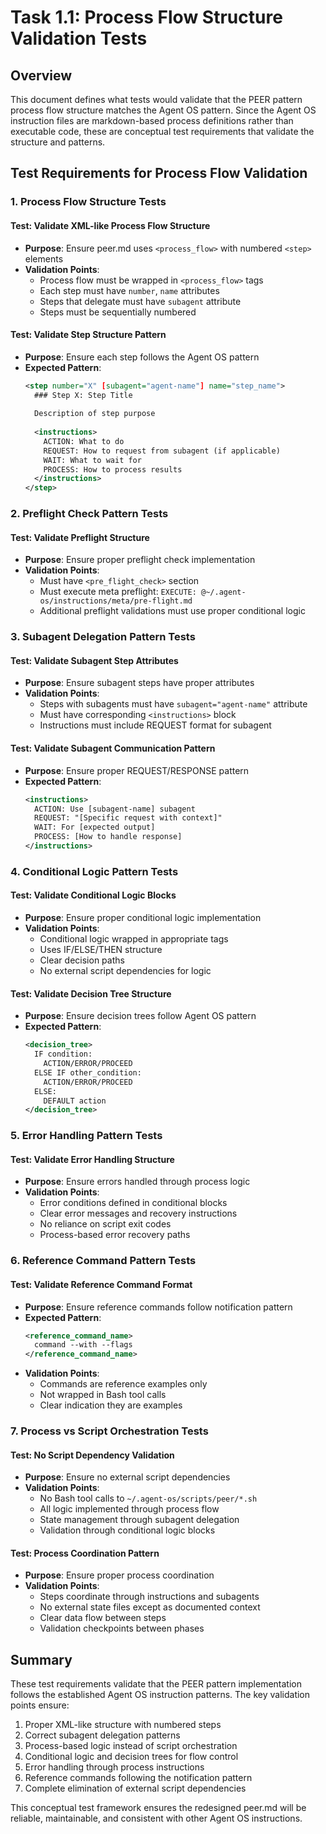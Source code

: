 # Task 1.1: Process Flow Structure Validation Tests

## Overview

This document defines what tests would validate that the PEER pattern process flow structure matches the Agent OS pattern. Since the Agent OS instruction files are markdown-based process definitions rather than executable code, these are conceptual test requirements that validate the structure and patterns.

## Test Requirements for Process Flow Validation

### 1. Process Flow Structure Tests

#### Test: Validate XML-like Process Flow Structure
- **Purpose**: Ensure peer.md uses `<process_flow>` with numbered `<step>` elements
- **Validation Points**:
  - Process flow must be wrapped in `<process_flow>` tags
  - Each step must have `number`, `name` attributes
  - Steps that delegate must have `subagent` attribute
  - Steps must be sequentially numbered

#### Test: Validate Step Structure Pattern
- **Purpose**: Ensure each step follows the Agent OS pattern
- **Expected Pattern**:
  ```xml
  <step number="X" [subagent="agent-name"] name="step_name">
    ### Step X: Step Title
    
    Description of step purpose
    
    <instructions>
      ACTION: What to do
      REQUEST: How to request from subagent (if applicable)
      WAIT: What to wait for
      PROCESS: How to process results
    </instructions>
  </step>
  ```

### 2. Preflight Check Pattern Tests

#### Test: Validate Preflight Structure
- **Purpose**: Ensure proper preflight check implementation
- **Validation Points**:
  - Must have `<pre_flight_check>` section
  - Must execute meta preflight: `EXECUTE: @~/.agent-os/instructions/meta/pre-flight.md`
  - Additional preflight validations must use proper conditional logic

### 3. Subagent Delegation Pattern Tests

#### Test: Validate Subagent Step Attributes
- **Purpose**: Ensure subagent steps have proper attributes
- **Validation Points**:
  - Steps with subagents must have `subagent="agent-name"` attribute
  - Must have corresponding `<instructions>` block
  - Instructions must include REQUEST format for subagent

#### Test: Validate Subagent Communication Pattern
- **Purpose**: Ensure proper REQUEST/RESPONSE pattern
- **Expected Pattern**:
  ```xml
  <instructions>
    ACTION: Use [subagent-name] subagent
    REQUEST: "[Specific request with context]"
    WAIT: For [expected output]
    PROCESS: [How to handle response]
  </instructions>
  ```

### 4. Conditional Logic Pattern Tests

#### Test: Validate Conditional Logic Blocks
- **Purpose**: Ensure proper conditional logic implementation
- **Validation Points**:
  - Conditional logic wrapped in appropriate tags
  - Uses IF/ELSE/THEN structure
  - Clear decision paths
  - No external script dependencies for logic

#### Test: Validate Decision Tree Structure
- **Purpose**: Ensure decision trees follow Agent OS pattern
- **Expected Pattern**:
  ```xml
  <decision_tree>
    IF condition:
      ACTION/ERROR/PROCEED
    ELSE IF other_condition:
      ACTION/ERROR/PROCEED
    ELSE:
      DEFAULT action
  </decision_tree>
  ```

### 5. Error Handling Pattern Tests

#### Test: Validate Error Handling Structure
- **Purpose**: Ensure errors handled through process logic
- **Validation Points**:
  - Error conditions defined in conditional blocks
  - Clear error messages and recovery instructions
  - No reliance on script exit codes
  - Process-based error recovery paths

### 6. Reference Command Pattern Tests

#### Test: Validate Reference Command Format
- **Purpose**: Ensure reference commands follow notification pattern
- **Expected Pattern**:
  ```xml
  <reference_command_name>
    command --with --flags
  </reference_command_name>
  ```
- **Validation Points**:
  - Commands are reference examples only
  - Not wrapped in Bash tool calls
  - Clear indication they are examples

### 7. Process vs Script Orchestration Tests

#### Test: No Script Dependency Validation
- **Purpose**: Ensure no external script dependencies
- **Validation Points**:
  - No Bash tool calls to `~/.agent-os/scripts/peer/*.sh`
  - All logic implemented through process flow
  - State management through subagent delegation
  - Validation through conditional logic blocks

#### Test: Process Coordination Pattern
- **Purpose**: Ensure proper process coordination
- **Validation Points**:
  - Steps coordinate through instructions and subagents
  - No external state files except as documented context
  - Clear data flow between steps
  - Validation checkpoints between phases

## Summary

These test requirements validate that the PEER pattern implementation follows the established Agent OS instruction patterns. The key validation points ensure:

1. Proper XML-like structure with numbered steps
2. Correct subagent delegation patterns
3. Process-based logic instead of script orchestration
4. Conditional logic and decision trees for flow control
5. Error handling through process instructions
6. Reference commands following the notification pattern
7. Complete elimination of external script dependencies

This conceptual test framework ensures the redesigned peer.md will be reliable, maintainable, and consistent with other Agent OS instructions.